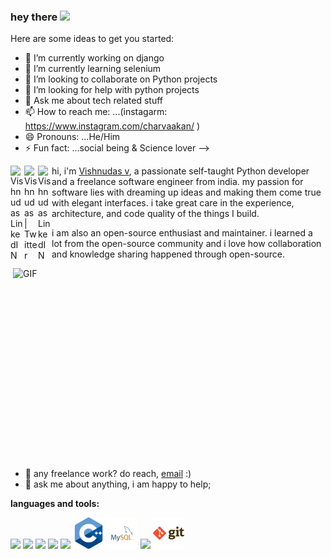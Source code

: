 
### hey there <img src="https://media.giphy.com/media/hvRJCLFzcasrR4ia7z/giphy.gif" width="25px">

Here are some ideas to get you started:

- 🔭 I’m currently working on django
- 🌱 I’m currently learning selenium
- 👯 I’m looking to collaborate on Python projects
- 🤔 I’m looking for help with python projects
- 💬 Ask me about tech related stuff
- 📫 How to reach me: ...(instagarm: https://www.instagram.com/charvaakan/ )
- 😄 Pronouns: ...He/Him
- ⚡ Fun fact: ...social being & Science lover
-->

<a href="https://www.instagram.com/charvaakan/">
  <img align="left" alt="Vishnudas LinkedIN" width="22px" src="https://img.icons8.com/ios/64/000000/external-instagram-social-media-justicon-lineal-color-justicon.png" />
 </a>
 
<a href="https://twitter.com/vishnudasbluef1">
  <img align="left" alt="Vishnudas | Twitter" width="22px" src="https://raw.githubusercontent.com/peterthehan/peterthehan/master/assets/twitter.svg" />
</a>
<a href="https://www.linkedin.com/in/vishnudas-python-developer/">
  <img align="left" alt="Vishnudas LinkedIN" width="22px" src="https://raw.githubusercontent.com/peterthehan/peterthehan/master/assets/linkedin.svg" />
 </a>
 


  
  
  hi, i'm [Vishnudas v](http://gitcub.co/), a passionate self-taught Python developer and a freelance software engineer from india. my passion for software lies with dreaming up ideas and making them come true with elegant interfaces. i take great care in the experience, architecture, and code quality of the things I build.

i am also an open-source enthusiast and maintainer. i learned a lot from the open-source community and i love how collaboration and knowledge sharing happened through open-source.


  <img align="right" alt="GIF" src="https://compote.slate.com/images/697b023b-64a5-49a0-8059-27b963453fb1.gif?width=840" width="500" height="320" />
  
- 💼 any freelance work? do reach, [email](mailto:vishnudas956783@gmail.com) :)
- 💬 ask me about anything, i am happy to help;

**languages and tools:**  

<code><img height="50" src="https://img.icons8.com/color/50/000000/python.png"></code>
<code><img height="40" src="https://static.djangoproject.com/img/logos/django-logo-positive.png"></code>
<code><img height="50" src="https://cdn.freelogovectors.net/wp-content/uploads/2019/02/OpenCV_Logo.png"></code>
<code><img height="50" src="https://www.nicepng.com/png/full/400-4009326_google-assistant-logo-png.png"></code>
<code><img height="50" src="https://img.icons8.com/color/48/000000/c-programming.png"></code>
<code><img height="50" src="https://raw.githubusercontent.com/github/explore/80688e429a7d4ef2fca1e82350fe8e3517d3494d/topics/cpp/cpp.png"></code>
<code><img height="50" src="https://raw.githubusercontent.com/github/explore/80688e429a7d4ef2fca1e82350fe8e3517d3494d/topics/mysql/mysql.png"></code>
<code><img height="50" src="https://img.icons8.com/color/48/000000/linux--v2.png"></code>
<code><img height="50" src="https://raw.githubusercontent.com/github/explore/80688e429a7d4ef2fca1e82350fe8e3517d3494d/topics/git/git.png"></code>

